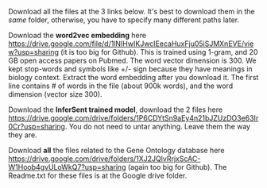 Download all the files at the 3 links below. It's best to download them in the *same* folder, otherwise, you have to specify many different paths later. 

Download the **word2vec embedding** here https://drive.google.com/file/d/1lNIHwIKJwcIEecaHuxFju05iSJMXnEVE/view?usp=sharing
(it is too big for Github). This is trained using 1-gram, and 20 GB open access papers on Pubmed. The word vector dimension is 300. We kept stop-words and symbols like +/- sign because they have meanings in biology context. 
Extract the word embedding after you download it. The first line contains # of words in the file (about 900k words), and the word dimension (vector size 300). 

Download the **InferSent trained model**, download the 2 files here https://drive.google.com/drive/folders/1P6CDYtSn9aEy4n21bJZUzDO3e63Ir0Cr?usp=sharing. You do not need to untar anything. Leave them the way they are. 

Download **all** the files related to the Gene Ontology database here https://drive.google.com/drive/folders/1XJ2JQlvRrjxScAC-W1Hoob4gvULoWkQ7?usp=sharing (again too big for Github). The Readme.txt for these files is at the Google drive folder. 

